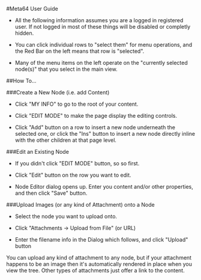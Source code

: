 #Meta64 User Guide

* All the following information assumes you are a logged in registered user. If not logged in most of these things will be disabled or completly hidden.

* You can click individual rows to "select them" for menu operations, and the Red Bar on the left
  means that row is "selected".

* Many of the menu items on the left operate on the "currently selected node(s)" that you select in the main view.


##How To...

###Create a New Node (i.e. add Content)

* Click "MY INFO" to go to the root of your content.

* Click "EDIT MODE" to make the page display the editing controls.

* Click "Add" button on a row to insert a new node underneath the selected one, or click the "Ins" button to insert a new node directly inline with the other children at that page level.


###Edit an Existing Node

* If you didn't click "EDIT MODE" button, so so first.

* Click "Edit" button on the row you want to edit. 

* Node Editor dialog opens up. Enter you content and/or other properties, and then click "Save" button.


###Upload Images (or any kind of Attachment) onto a Node

* Select the node you want to upload onto.

* Click "Attachments -> Upload from File" (or URL) 

* Enter the filename info in the Dialog which follows, and click "Upload" button

You can upload any kind of attachment to any node, but if your attachment happens to be an image then it's automatically rendered in place when you view the tree. Other types of attachments just offer a link to the content.



